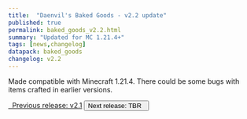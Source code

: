 ```yaml
---
title:  "Daenvil's Baked Goods - v2.2 update"
published: true
permalink: baked_goods_v2.2.html
summary: "Updated for MC 1.21.4+"
tags: [news,changelog]
datapack: baked_goods
changelog: v2.2
---
```


Made compatible with Minecraft 1.21.4. There could be some bugs with items crafted in earlier versions.

<div class="btn-group">
    <a href="baked_goods_v2.1.html" role="button" class="btn btn-primary"><i class="fa fa-caret-left"></i>&nbsp; Previous release: v2.1</a>
    <button role="button" class="btn btn-default disabled">Next release: TBR &nbsp;<i class="fa fa-caret-right"></i> </button>
</div>